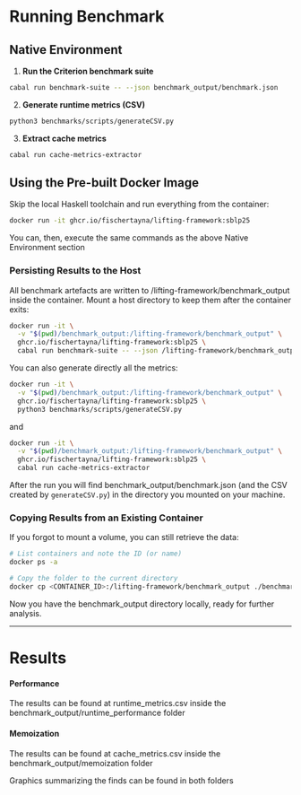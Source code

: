 # Running Benchmark

## Native Environment

1. **Run the Criterion benchmark suite**

  ```bash
  cabal run benchmark-suite -- --json benchmark_output/benchmark.json
  ```

2. **Generate runtime metrics (CSV)**

```bash
python3 benchmarks/scripts/generateCSV.py
```

3. **Extract cache metrics**

```bash
cabal run cache-metrics-extractor
```

## Using the Pre-built Docker Image

Skip the local Haskell toolchain and run everything from the container:

```bash
docker run -it ghcr.io/fischertayna/lifting-framework:sblp25
```

You can, then, execute the same commands as the above Native Environment section

### Persisting Results to the Host

All benchmark artefacts are written to /lifting-framework/benchmark_output inside the container.
Mount a host directory to keep them after the container exits:

```bash
docker run -it \
  -v "$(pwd)/benchmark_output:/lifting-framework/benchmark_output" \
  ghcr.io/fischertayna/lifting-framework:sblp25 \
  cabal run benchmark-suite -- --json /lifting-framework/benchmark_output/benchmark.json
```

You can also generate directly all the metrics:

```bash
docker run -it \
  -v "$(pwd)/benchmark_output:/lifting-framework/benchmark_output" \
  ghcr.io/fischertayna/lifting-framework:sblp25 \
  python3 benchmarks/scripts/generateCSV.py
```

and

```bash
docker run -it \
  -v "$(pwd)/benchmark_output:/lifting-framework/benchmark_output" \
  ghcr.io/fischertayna/lifting-framework:sblp25 \
  cabal run cache-metrics-extractor
```

After the run you will find benchmark_output/benchmark.json (and the CSV created by `generateCSV.py`) in the directory you mounted on your machine.

### Copying Results from an Existing Container

If you forgot to mount a volume, you can still retrieve the data:

```bash
# List containers and note the ID (or name)
docker ps -a

# Copy the folder to the current directory
docker cp <CONTAINER_ID>:/lifting-framework/benchmark_output ./benchmark_output
```

Now you have the benchmark_output directory locally, ready for further analysis.

---

# Results

#### Performance

The results can be found at runtime_metrics.csv inside the benchmark_output/runtime_performance folder

#### Memoization

The results can be found at cache_metrics.csv inside the benchmark_output/memoization folder

Graphics summarizing the finds can be found in both folders

